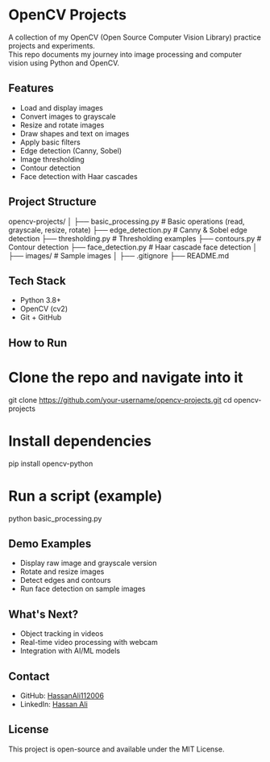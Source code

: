 # OpenCV Projects

A collection of my OpenCV (Open Source Computer Vision Library) practice projects and experiments.  
This repo documents my journey into image processing and computer vision using Python and OpenCV.

## Features
- Load and display images
- Convert images to grayscale
- Resize and rotate images
- Draw shapes and text on images
- Apply basic filters
- Edge detection (Canny, Sobel)
- Image thresholding
- Contour detection
- Face detection with Haar cascades

## Project Structure
opencv-projects/
│
├── basic_processing.py      # Basic operations (read, grayscale, resize, rotate)
├── edge_detection.py        # Canny & Sobel edge detection
├── thresholding.py          # Thresholding examples
├── contours.py              # Contour detection
├── face_detection.py        # Haar cascade face detection
│
├── images/                  # Sample images
│
├── .gitignore
├── README.md

## Tech Stack
- Python 3.8+
- OpenCV (cv2)
- Git + GitHub

## How to Run
# Clone the repo and navigate into it
git clone https://github.com/your-username/opencv-projects.git
cd opencv-projects

# Install dependencies
pip install opencv-python

# Run a script (example)
python basic_processing.py

## Demo Examples
- Display raw image and grayscale version  
- Rotate and resize images  
- Detect edges and contours  
- Run face detection on sample images  

## What's Next?
- Object tracking in videos  
- Real-time video processing with webcam  
- Integration with AI/ML models  

## Contact
- GitHub: [HassanAli112006](https://github.com/HassanAli112006)  
- LinkedIn: [Hassan Ali](https://www.linkedin.com/in/hassan-ali-5a68a724b/)

## License
This project is open-source and available under the MIT License.
